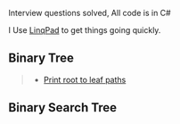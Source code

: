 Interview questions solved, All code is in C#

I Use [LinqPad][1] to get things going quickly.

Binary Tree
------------

> - [Print root to leaf paths][2]


Binary Search Tree
------------------


[1]:https://www.linqpad.net/
[2]:https://github.com/amithegde/AlgorithmsAndDataStructures/blob/master/BinaryTree_Print_%20Root_To_Leaf_Paths.cs

